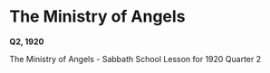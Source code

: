 # The Ministry of Angels

**Q2, 1920**

The Ministry of Angels - Sabbath School Lesson for 1920 Quarter 2

